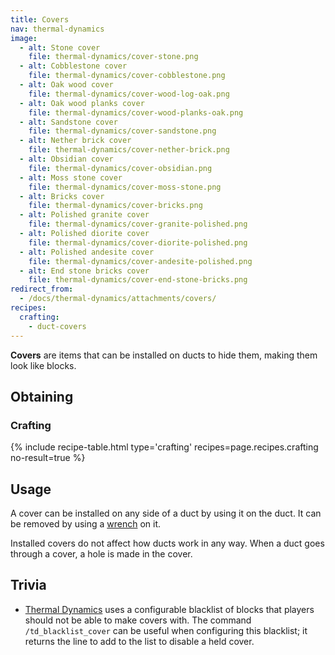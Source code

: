 ```yaml
---
title: Covers
nav: thermal-dynamics
image:
  - alt: Stone cover
    file: thermal-dynamics/cover-stone.png
  - alt: Cobblestone cover
    file: thermal-dynamics/cover-cobblestone.png
  - alt: Oak wood cover
    file: thermal-dynamics/cover-wood-log-oak.png
  - alt: Oak wood planks cover
    file: thermal-dynamics/cover-wood-planks-oak.png
  - alt: Sandstone cover
    file: thermal-dynamics/cover-sandstone.png
  - alt: Nether brick cover
    file: thermal-dynamics/cover-nether-brick.png
  - alt: Obsidian cover
    file: thermal-dynamics/cover-obsidian.png
  - alt: Moss stone cover
    file: thermal-dynamics/cover-moss-stone.png
  - alt: Bricks cover
    file: thermal-dynamics/cover-bricks.png
  - alt: Polished granite cover
    file: thermal-dynamics/cover-granite-polished.png
  - alt: Polished diorite cover
    file: thermal-dynamics/cover-diorite-polished.png
  - alt: Polished andesite cover
    file: thermal-dynamics/cover-andesite-polished.png
  - alt: End stone bricks cover
    file: thermal-dynamics/cover-end-stone-bricks.png
redirect_from:
  - /docs/thermal-dynamics/attachments/covers/
recipes:
  crafting:
    - duct-covers
---
```


**Covers** are items that can be installed on ducts to hide them, making them
look like blocks.


Obtaining
---------

### Crafting
{% include recipe-table.html type='crafting' recipes=page.recipes.crafting no-result=true %}


Usage
-----

A cover can be installed on any side of a duct by using it on the duct. It can
be removed by using a [wrench](/docs/wrenches/) on it.

Installed covers do not affect how ducts work in any way. When a duct goes
through a cover, a hole is made in the cover.


Trivia
------

* [Thermal Dynamics](/docs/thermal-dynamics/) uses a configurable blacklist of
  blocks that players should not be able to make covers with. The command
  `/td_blacklist_cover` can be useful when configuring this blacklist; it
  returns the line to add to the list to disable a held cover.
